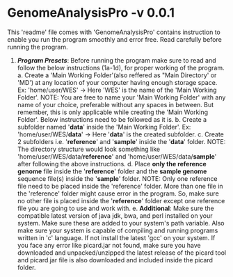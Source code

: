 # GenomeAnalysisPro -v 0.0.1
This 'readme' file comes with 'GenomeAnalysisPro' contains instruction to enable you run the program smoothly and error free. Read carefully before running the program.
1. **_Program Presets_**: Before running the program make sure to read and follow the below instructions (1a-1d), for proper working of the program.
  a. Create a 'Main Working Folder'(also reffered as "Main Directory' or 'MD') at any location of your computer having enough storage space. Ex: 'home/user/WES' -> Here 'WES' is        the name of the 'Main Working Folder'.
     NOTE: You are free to name your 'Main Working Folder' with any name of your choice, preferable without any spaces in between. But remember, this is only applicable while          creating the 'Main Working Folder'. Below instructions need to be followed as it is.
  b. Create a subfolder named '**data**' inside the 'Main Working Folder'. Ex: 'home/user/WES/**data**' -> Here '**data**' is the created subfolder.
  c. Create 2 subfolders i.e. '**reference**' and '**sample**' inside the '**data**' folder.
     NOTE: The directory structure would look something like 'home/user/WES/data/**reference**' and 'home/user/WES/data/**sample**' after following the above instructions.
  d. Place **only the reference genome** file inside the '**reference**' folder and the **sample genome** sequence file(s) inside the '**sample**' folder.
     NOTE: Only one reference file need to be placed inside the 'reference' folder. More than one file in the 'reference' folder might cause error in the program. So, make sure no      other file is placed inside the '**reference**' folder except one reference file you are going to use and work with.
  e. **Additional**: Make sure the compatible latest version of java jdk, bwa, and perl installed on your system. Make sure these are added to your system's path variable. Also        make sure your system is capable of compiling and running programs written in 'c' language. If not install the latest 'gcc' on your system. If you face any error like              picard.jar not found, make sure you have downloaded and unpacked/unzipped the latest release of the picard tool and picard.jar file is also downloaded and included inside the      picard folder.

